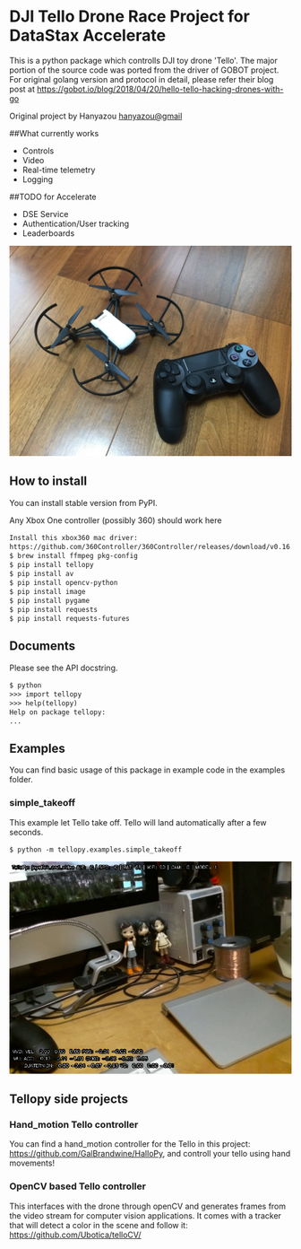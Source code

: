 # DJI Tello Drone Race Project for DataStax Accelerate

This is a python package which controlls DJI toy drone 'Tello'. The major portion of the source
code was ported from the driver of GOBOT project. For original golang version and protocol in
detail, please refer their blog post at
https://gobot.io/blog/2018/04/20/hello-tello-hacking-drones-with-go

Original project by Hanyazou <hanyazou@gmail>


##What currently works
- Controls
- Video
- Real-time telemetry 
- Logging

##TODO for Accelerate
- DSE Service
- Authentication/User tracking
- Leaderboards 

![photo](files/tello-and-gamepad.png)

## How to install
You can install stable version from PyPI.

Any Xbox One controller (possibly 360) should work here

```
Install this xbox360 mac driver: https://github.com/360Controller/360Controller/releases/download/v0.16.11/360ControllerInstall_0.16.11.dmg
$ brew install ffmpeg pkg-config
$ pip install tellopy
$ pip install av
$ pip install opencv-python
$ pip install image
$ pip install pygame
$ pip install requests
$ pip install requests-futures

```

## Documents
Please see the API docstring.
```
$ python
>>> import tellopy
>>> help(tellopy)
Help on package tellopy:
...
```

## Examples

You can find basic usage of this package in example code in the examples folder.

### simple_takeoff
This example let Tello take off. Tello will land automatically after a few seconds.

```
$ python -m tellopy.examples.simple_takeoff
```

![photo](files/joystick_and_video.png)

## Tellopy side projects

### Hand_motion Tello controller

You can find a hand_motion controller for the Tello in this project: https://github.com/GalBrandwine/HalloPy,
and controll your tello using hand movements!

###  OpenCV based Tello controller

This interfaces with the drone through openCV and generates frames from the video stream for computer vision applications. It comes with a tracker that will detect a color in the scene and follow it:
https://github.com/Ubotica/telloCV/
 
